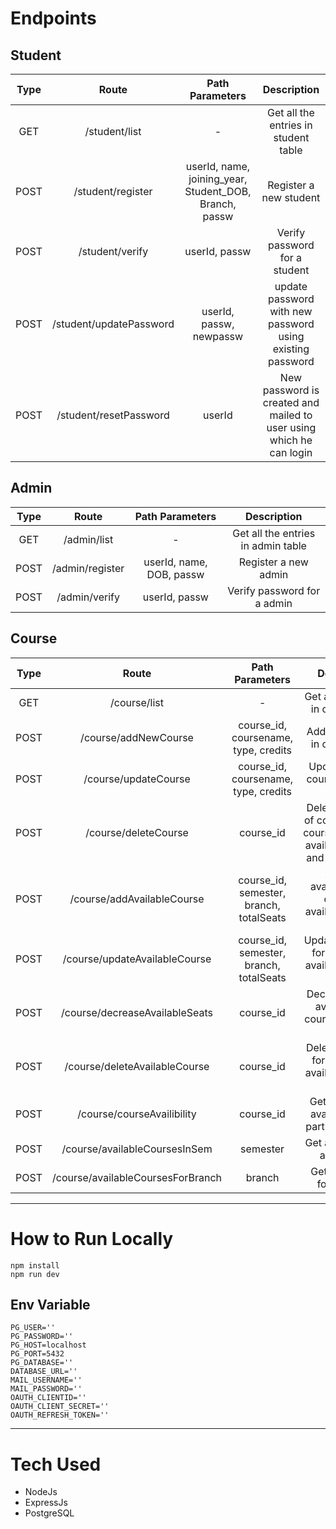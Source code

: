 # Endpoints

## Student

| Type |          Route          |                    Path Parameters                     |                             Description                             |
| :--: | :---------------------: | :----------------------------------------------------: | :-----------------------------------------------------------------: |
| GET  |      /student/list      |                           -                            |                Get all the entries in student table                 |
| POST |    /student/register    | userId, name, joining_year, Student_DOB, Branch, passw |                       Register a new student                        |
| POST |     /student/verify     |                     userId, passw                      |                    Verify password for a student                    |
| POST | /student/updatePassword |                userId, passw, newpassw                 |      update password with new password using existing password      |
| POST | /student/resetPassword  |                         userId                         | New password is created and mailed to user using which he can login |

## Admin

| Type |      Route      |     Path Parameters      |            Description             |
| :--: | :-------------: | :----------------------: | :--------------------------------: |
| GET  |   /admin/list   |            -             | Get all the entries in admin table |
| POST | /admin/register | userId, name, DOB, passw |        Register a new admin        |
| POST |  /admin/verify  |      userId, passw       |    Verify password for a admin     |

## Course

| Type |               Route               |             Path Parameters             |                                       Description                                        |
| :--: | :-------------------------------: | :-------------------------------------: | :--------------------------------------------------------------------------------------: |
| GET  |           /course/list            |                    -                    |                           Get all the entries in course table                            |
| POST |       /course/addNewCourse        |  course_id, coursename, type, credits   |                              Add New course in course table                              |
| POST |       /course/updateCourse        |  course_id, coursename, type, credits   |                          Update Exisitng course in course table                          |
| POST |       /course/deleteCourse        |                course_id                | Delete all entries of course_id from courseEnrollment, availableCourses and course table |
| POST |    /course/addAvailableCourse     | course_id, semester, branch, totalSeats |               Add new availibility for a course in availableCourses tables               |
| POST |   /course/updateAvailableCourse   | course_id, semester, branch, totalSeats |               Update availibility for a course in availableCourses tables                |
| POST |  /course/decreaseAvailableSeats   |                course_id                |                   Decreases seats available in a course by 1 if not 0                    |
| POST |   /course/deleteAvailableCourse   |                course_id                |               Delete availibility for a course in availableCourses tables                |
| POST |    /course/courseAvailibility     |                course_id                |                  Get all different availibility for a particular course                  |
| POST |   /course/availableCoursesInSem   |                semester                 |                              Get all courses in a semester                               |
| POST | /course/availableCoursesForBranch |                 branch                  |                               Get all courses for a branch                               |

---

# How to Run Locally

```
npm install
npm run dev
```

## Env Variable

```
PG_USER=''
PG_PASSWORD=''
PG_HOST=localhost
PG_PORT=5432
PG_DATABASE=''
DATABASE_URL=''
MAIL_USERNAME=''
MAIL_PASSWORD=''
OAUTH_CLIENTID=''
OAUTH_CLIENT_SECRET=''
OAUTH_REFRESH_TOKEN=''
```

---

# Tech Used

- NodeJs
- ExpressJs
- PostgreSQL
